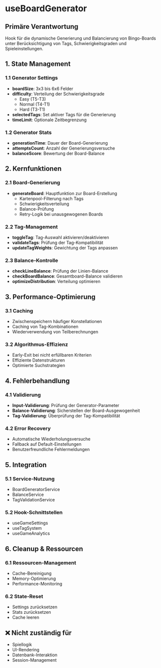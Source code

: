 # useBoardGenerator

## Primäre Verantwortung

Hook für die dynamische Generierung und Balancierung von Bingo-Boards unter Berücksichtigung von Tags, Schwierigkeitsgraden und Spieleinstellungen.

## 1. State Management

### 1.1 Generator Settings

- **boardSize**: 3x3 bis 6x6 Felder
- **difficulty**: Verteilung der Schwierigkeitsgrade
  - Easy (T5-T3)
  - Normal (T4-T1)
  - Hard (T3-T1)
- **selectedTags**: Set aktiver Tags für die Generierung
- **timeLimit**: Optionale Zeitbegrenzung

### 1.2 Generator Stats

- **generationTime**: Dauer der Board-Generierung
- **attemptsCount**: Anzahl der Generierungsversuche
- **balanceScore**: Bewertung der Board-Balance

## 2. Kernfunktionen

### 2.1 Board-Generierung

- **generateBoard**: Hauptfunktion zur Board-Erstellung
  - Kartenpool-Filterung nach Tags
  - Schwierigkeitsverteilung
  - Balance-Prüfung
  - Retry-Logik bei unausgewogenen Boards

### 2.2 Tag-Management

- **toggleTag**: Tag-Auswahl aktivieren/deaktivieren
- **validateTags**: Prüfung der Tag-Kompatibilität
- **updateTagWeights**: Gewichtung der Tags anpassen

### 2.3 Balance-Kontrolle

- **checkLineBalance**: Prüfung der Linien-Balance
- **checkBoardBalance**: Gesamtboard-Balance validieren
- **optimizeDistribution**: Verteilung optimieren

## 3. Performance-Optimierung

### 3.1 Caching

- Zwischenspeichern häufiger Konstellationen
- Caching von Tag-Kombinationen
- Wiederverwendung von Teilberechnungen

### 3.2 Algorithmus-Effizienz

- Early-Exit bei nicht erfüllbaren Kriterien
- Effiziente Datenstrukturen
- Optimierte Suchstrategien

## 4. Fehlerbehandlung

### 4.1 Validierung

- **Input-Validierung**: Prüfung der Generator-Parameter
- **Balance-Validierung**: Sicherstellen der Board-Ausgewogenheit
- **Tag-Validierung**: Überprüfung der Tag-Kompatibilität

### 4.2 Error Recovery

- Automatische Wiederholungsversuche
- Fallback auf Default-Einstellungen
- Benutzerfreundliche Fehlermeldungen

## 5. Integration

### 5.1 Service-Nutzung

- BoardGeneratorService
- BalanceService
- TagValidationService

### 5.2 Hook-Schnittstellen

- useGameSettings
- useTagSystem
- useGameAnalytics

## 6. Cleanup & Ressourcen

### 6.1 Ressourcen-Management

- Cache-Bereinigung
- Memory-Optimierung
- Performance-Monitoring

### 6.2 State-Reset

- Settings zurücksetzen
- Stats zurücksetzen
- Cache leeren

## ❌ Nicht zuständig für

- Spiellogik
- UI-Rendering
- Datenbank-Interaktion
- Session-Management
